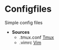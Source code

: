 # Configfiles

Simple config files

* **Sources**
    * .tmux.conf [Tmux](https://tmux.github.io/)
    * .vimrc [Vim](http://www.vim.org/)

